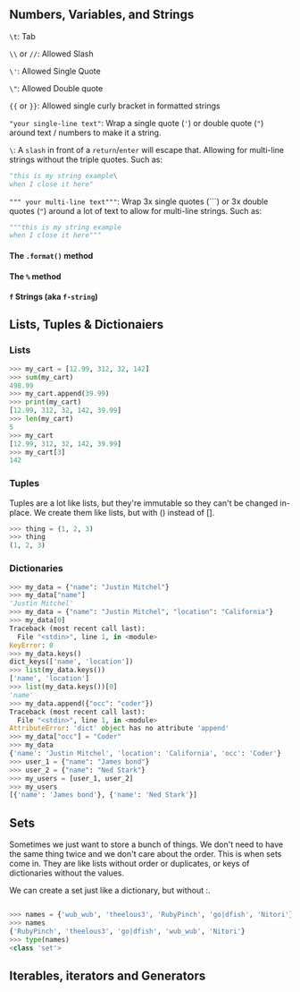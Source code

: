 ## Numbers, Variables, and Strings


`\t`: Tab

`\\` or `//`: Allowed Slash

`\'`: Allowed Single Quote

`\"`: Allowed Double quote

`{{` or `}}`: Allowed single curly bracket in formatted strings

`"your single-line text"`: Wrap a single quote (`'`) or double quote (`"`) around text / numbers to make it a string.

`\`: A `slash` in front of a `return`/`enter` will escape that. Allowing for multi-line strings without the triple quotes. Such as:
```python
"this is my string example\
when I close it here"
```


`""" your multi-line text"""`: Wrap 3x single quotes (```) or 3x double quotes (`"`) around a lot of text to allow for multi-line strings. Such as:
```python
"""this is my string example
when I close it here"""
```


#### The `.format()` method


#### The `%` method


#### `f` Strings (aka `f-string`)

## Lists, Tuples & Dictionaiers

### Lists
```python
>>> my_cart = [12.99, 312, 32, 142]
>>> sum(my_cart)
498.99
>>> my_cart.append(39.99)
>>> print(my_cart)
[12.99, 312, 32, 142, 39.99]
>>> len(my_cart)
5
>>> my_cart
[12.99, 312, 32, 142, 39.99]
>>> my_cart[3]
142
```

### Tuples
Tuples are a lot like lists, but they're immutable so they can't be changed in-place. We create them like lists, but with () instead of [].

```python
>>> thing = (1, 2, 3)
>>> thing
(1, 2, 3)
```

### Dictionaries
```python
>>> my_data = {"name": "Justin Mitchel"}
>>> my_data["name"]
'Justin Mitchel'
>>> my_data = {"name": "Justin Mitchel", "location": "California"}
>>> my_data[0]
Traceback (most recent call last):
  File "<stdin>", line 1, in <module>
KeyError: 0
>>> my_data.keys()
dict_keys(['name', 'location'])
>>> list(my_data.keys())
['name', 'location']
>>> list(my_data.keys())[0]
'name'
>>> my_data.append({"occ": "coder"})
Traceback (most recent call last):
  File "<stdin>", line 1, in <module>
AttributeError: 'dict' object has no attribute 'append'
>>> my_data["occ"] = "Coder"
>>> my_data
{'name': 'Justin Mitchel', 'location': 'California', 'occ': 'Coder'}
>>> user_1 = {"name": "James bond"}
>>> user_2 = {"name": "Ned Stark"}
>>> my_users = [user_1, user_2]
>>> my_users
[{'name': 'James bond'}, {'name': 'Ned Stark'}]
```

## Sets

Sometimes we just want to store a bunch of things. We don't need to have the same thing twice and we don't care about the order. This is when sets come in. They are like lists without order or duplicates, or keys of dictionaries without the values. 

We can create a set just like a dictionary, but without :.

```python

>>> names = {'wub_wub', 'theelous3', 'RubyPinch', 'go|dfish', 'Nitori'}
>>> names
{'RubyPinch', 'theelous3', 'go|dfish', 'wub_wub', 'Nitori'}
>>> type(names)
<class 'set'>

```


## Iterables, iterators and Generators


